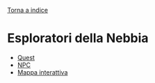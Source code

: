 [Torna a indice](../index.md)

# Esploratori della Nebbia

* [Quest](./quest.md)
* [NPC](./npc.md)
* [Mappa interattiva](https://www.redgiantmaps.com/maps/wildemount)
